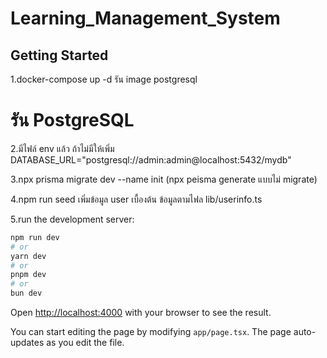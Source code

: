 # Learning_Management_System

## Getting Started

1.docker-compose up -d
รัน image postgresql

# รัน PostgreSQL

2.มีไฟล์ env แล้ว ถ้าไม่มีให้เพิ่ม DATABASE_URL="postgresql://admin:admin@localhost:5432/mydb"

3.npx prisma migrate dev --name init
(npx peisma generate แบบไม่ migrate)

4.npm run seed เพิ่มข้อมูล user เบื้องต้น ข้อมูลตามไฟล lib/userinfo.ts

5.run the development server:

```bash
npm run dev
# or
yarn dev
# or
pnpm dev
# or
bun dev
```

Open [http://localhost:4000](http://localhost:4000) with your browser to see the result.

You can start editing the page by modifying `app/page.tsx`. The page auto-updates as you edit the file.
